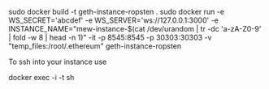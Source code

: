 sudo docker build -t geth-instance-ropsten .
sudo docker run -e WS_SECRET='abcdef' -e WS_SERVER='ws://127.0.0.1:3000' -e INSTANCE_NAME="mew-instance-$(cat /dev/urandom | tr -dc 'a-zA-Z0-9' | fold -w 8 | head -n 1)" -it -p 8545:8545 -p 30303:30303 -v "temp_files:/root/.ethereum" geth-instance-ropsten


To ssh into your instance use 

docker exec -i -t <containerId> sh